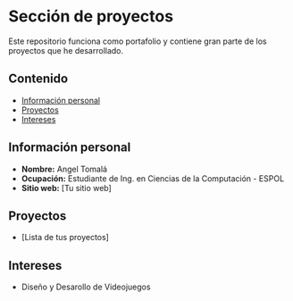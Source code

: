 # Sección de proyectos
Este repositorio funciona como portafolio y contiene gran parte de los proyectos
que he desarrollado.

## Contenido
* [Información personal](#información-personal)
* [Proyectos](#proyectos)
* [Intereses](#intereses)
  
## Información personal
* **Nombre:** Angel Tomalá
* **Ocupación:** Estudiante de Ing. en Ciencias de la Computación - ESPOL
* **Sitio web:** [Tu sitio web]
  
## Proyectos
* [Lista de tus proyectos]
  
## Intereses
* Diseño y Desarollo de Videojuegos

